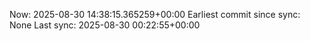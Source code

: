 Now: 2025-08-30 14:38:15.365259+00:00 Earliest commit since sync: None Last sync: 2025-08-30 00:22:55+00:00
